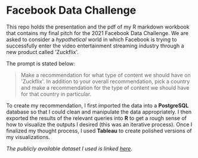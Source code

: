 # Facebook Data Challenge
This repo holds the presentation and the pdf of my R markdown workbook that contains my final pitch for the 2021 Facebook Data Challenge. We are asked to consider a *hypothetical* world in which Facebook is trying to successfully enter the video entertainment streaming industry through a new product called 'Zuckflix'. 

The prompt is stated below: 
> Make a recommendation for what type of content we should have on 'Zuckflix'. In addition to your overall recommendation, pick a country and make a recommendation for the type of content we should have for that country in particular.

To create my recommendation, I first imported the data into a **PostgreSQL** database so that I could clean and manipulate the data appropriately. I then exported the results of the relevant queries into **R** to get a rough sense of how to visualize the outputs I desired (this was an iterative process). Once I finalized my thought process, I used **Tableau** to create polished versions of my visualizations. 


*The publicly available dataset I used is linked [here](https://www.kaggle.com/shivamb/netflix-shows)*. 
